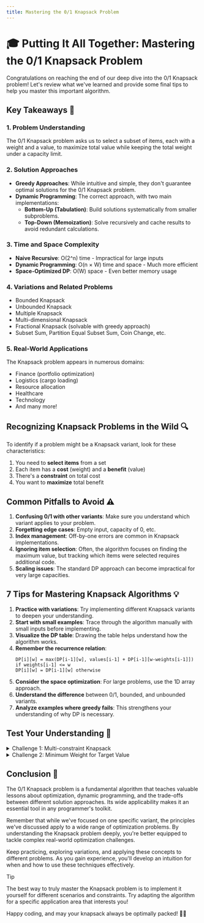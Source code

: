 ```yaml
---
title: Mastering the 0/1 Knapsack Problem
---
```


# 🎓 Putting It All Together: Mastering the 0/1 Knapsack Problem

Congratulations on reaching the end of our deep dive into the 0/1 Knapsack problem! Let's review what we've learned and provide some final tips to help you master this important algorithm.

## Key Takeaways 🔑

### 1. Problem Understanding

The 0/1 Knapsack problem asks us to select a subset of items, each with a weight and a value, to maximize total value while keeping the total weight under a capacity limit.

### 2. Solution Approaches

- **Greedy Approaches**: While intuitive and simple, they don't guarantee optimal solutions for the 0/1 Knapsack problem.
- **Dynamic Programming**: The correct approach, with two main implementations:
  - **Bottom-Up (Tabulation)**: Build solutions systematically from smaller subproblems.
  - **Top-Down (Memoization)**: Solve recursively and cache results to avoid redundant calculations.

### 3. Time and Space Complexity

- **Naive Recursive**: O(2^n) time - Impractical for large inputs
- **Dynamic Programming**: O(n × W) time and space - Much more efficient
- **Space-Optimized DP**: O(W) space - Even better memory usage

### 4. Variations and Related Problems

- Bounded Knapsack
- Unbounded Knapsack
- Multiple Knapsack
- Multi-dimensional Knapsack
- Fractional Knapsack (solvable with greedy approach)
- Subset Sum, Partition Equal Subset Sum, Coin Change, etc.

### 5. Real-World Applications

The Knapsack problem appears in numerous domains:
- Finance (portfolio optimization)
- Logistics (cargo loading)
- Resource allocation
- Healthcare
- Technology
- And many more!

## Recognizing Knapsack Problems in the Wild 🔍

To identify if a problem might be a Knapsack variant, look for these characteristics:

1. You need to **select items** from a set
2. Each item has a **cost** (weight) and a **benefit** (value)
3. There's a **constraint** on total cost
4. You want to **maximize** total benefit

## Common Pitfalls to Avoid ⚠️

1. **Confusing 0/1 with other variants**: Make sure you understand which variant applies to your problem.
2. **Forgetting edge cases**: Empty input, capacity of 0, etc.
3. **Index management**: Off-by-one errors are common in Knapsack implementations.
4. **Ignoring item selection**: Often, the algorithm focuses on finding the maximum value, but tracking which items were selected requires additional code.
5. **Scaling issues**: The standard DP approach can become impractical for very large capacities.

## 7 Tips for Mastering Knapsack Algorithms 💡

1. **Practice with variations**: Try implementing different Knapsack variants to deepen your understanding.
2. **Start with small examples**: Trace through the algorithm manually with small inputs before implementing.
3. **Visualize the DP table**: Drawing the table helps understand how the algorithm works.
4. **Remember the recurrence relation**:
   ```
   DP[i][w] = max(DP[i-1][w], values[i-1] + DP[i-1][w-weights[i-1]]) if weights[i-1] <= w
   DP[i][w] = DP[i-1][w] otherwise
   ```
5. **Consider the space optimization**: For large problems, use the 1D array approach.
6. **Understand the difference** between 0/1, bounded, and unbounded variants.
7. **Analyze examples where greedy fails**: This strengthens your understanding of why DP is necessary.

## Test Your Understanding 🧪

<details>
<summary>Challenge 1: Multi-constraint Knapsack</summary>

**Problem**: You have items with weights, volumes, and values. Your knapsack has both weight and volume limits. Maximize value without exceeding either limit.

**Approach**: Extend the DP table to 3 dimensions:
```javascript
// DP[i][w][v] = max value for first i items with weight limit w and volume limit v
const dp = Array.from({ length: n + 1 }, () => 
  Array.from({ length: weightCapacity + 1 }, () => 
    Array(volumeCapacity + 1).fill(0)
  )
);

for (let i = 1; i <= n; i++) {
  for (let w = 0; w <= weightCapacity; w++) {
    for (let v = 0; v <= volumeCapacity; v++) {
      if (weights[i-1] <= w && volumes[i-1] <= v) {
        dp[i][w][v] = Math.max(
          dp[i-1][w][v],
          values[i-1] + dp[i-1][w-weights[i-1]][v-volumes[i-1]]
        );
      } else {
        dp[i][w][v] = dp[i-1][w][v];
      }
    }
  }
}
```
</details>

<details>
<summary>Challenge 2: Minimum Weight for Target Value</summary>

**Problem**: Given items with weights and values, find the minimum total weight needed to achieve at least a target value.

**Approach**: Flip the problem around:
```javascript
// dp[i][v] = minimum weight needed to achieve value v using first i items
const dp = Array.from({ length: n + 1 }, () => Array(targetValue + 1).fill(Infinity));
for (let i = 0; i <= n; i++) dp[i][0] = 0;

for (let i = 1; i <= n; i++) {
  for (let v = 1; v <= targetValue; v++) {
    dp[i][v] = dp[i-1][v];  // Skip item
    if (v >= values[i-1]) {
      dp[i][v] = Math.min(dp[i][v], weights[i-1] + dp[i-1][v-values[i-1]]);
    }
  }
}

// Find the minimum capacity needed for the target value
let result = Infinity;
for (let v = targetValue; v <= targetValue * n; v++) {
  if (dp[n][v] !== Infinity) {
    result = dp[n][v];
    break;
  }
}
```
</details>

## Conclusion 🏁

The 0/1 Knapsack problem is a fundamental algorithm that teaches valuable lessons about optimization, dynamic programming, and the trade-offs between different solution approaches. Its wide applicability makes it an essential tool in any programmer's toolkit.

Remember that while we've focused on one specific variant, the principles we've discussed apply to a wide range of optimization problems. By understanding the Knapsack problem deeply, you're better equipped to tackle complex real-world optimization challenges.

Keep practicing, exploring variations, and applying these concepts to different problems. As you gain experience, you'll develop an intuition for when and how to use these techniques effectively.

> [!TIP]
> The best way to truly master the Knapsack problem is to implement it yourself for different scenarios and constraints. Try adapting the algorithm for a specific application area that interests you!

Happy coding, and may your knapsack always be optimally packed! 🎒✨ 
